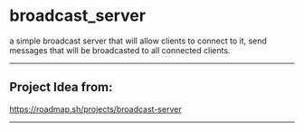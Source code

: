 # broadcast_server
a simple broadcast server that will allow clients to connect to it, send messages that will be broadcasted to all connected clients.

---
## Project Idea from:
https://roadmap.sh/projects/broadcast-server

---
